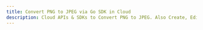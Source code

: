 ---title: Convert PNG to JPEG via Go SDK in Clouddescription: Cloud APIs & SDKs to Convert PNG to JPEG. Also Create, Edit & Render Microsoft Word & OpenOffice documents in the Cloud.---